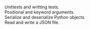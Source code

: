 Unittests and writting tests.  
Positional and keyword arguments.  
Serialize and deserialize Python objects.  
Read and write a JSON file.  
